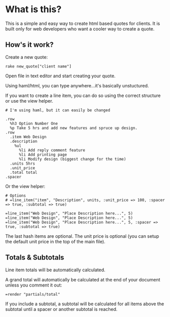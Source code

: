 What is this?
=============

This is a simple and easy way to create html based quotes for clients.
It is built only for web developers who want a cooler way to create a
quote.

How's it work?
---------------
Create a new quote:

    rake new_quote["client name"]
   
Open file in text editor and start creating your quote.

Using haml/html, you can type anywhere...it's basically unstuctured.

If you want to create a line item, you can do so using the correct
structure or use the view helper.

    # I'm using haml, but it can easily be changed
    
    .row
      %h3 Option Number One
      %p Take 5 hrs and add new features and spruce up design.
    .row
      .item Web Design
      .description 
        %ul
          %li Add reply comment feature
          %li Add printing page
          %li Modify design (biggest change for the time)
      .units 5hrs
      .unit_price 
      .total total
    .spacer

Or the view helper:
    
    # Options
    # =line_item("item", "Description", units, :unit_price => 100, :spacer => true, :subtotal => true)

    =line_item("Web Design", "Place Description here...", 5)
    =line_item("Web Design", "Place Description here...", 5)
    =line_item("Web Design", "Place Description here...", 5, :spacer => true, :subtotal => true)

The last hash items are optional.  The unit price is optional (you can
setup the default unit price in the top of the main file).
    
Totals & Subtotals
-------------------------
Line item totals will be automatically calculated.

A grand total will automatically be calculated at the end of your document
unless you comment it out:
    
    =render "partials/total"
  
If you include a subtotal, a subtotal will be calculated for all items
above the subtotal until a spacer or another subtotal is reached.
